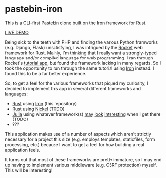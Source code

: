 # pastebin-iron

This is a CLI-first Pastebin clone built on the Iron framework for Rust.

[LIVE DEMO](http://45.62.211.238:3000/)

Being sick to the teeth with PHP and finding the various Python framworks (e.g. Django, Flask) unsatisfying, I was intrigued by the [Rocket](https://rocket.rs/) web framework for Rust.
Mainly, I'm thinking that I really want a strongly-typed language and/or compiled language for web programming.
I ran through Rocket's [tutorial app](https://rocket.rs/guide/pastebin/), but found the framework lacking in many regards.
So I took the opportunity to run through the same tutorial using [Iron](http://ironframework.io/) instead.
I found this to be a far better experience.

So, to get a feel for the various frameworks that piqued my curiosity, I decided to implement this app in several different frameworks and languages:

* [Rust](https://www.rust-lang.org/) using [Iron](http://ironframework.io/) (this repository)
* [Rust](https://www.rust-lang.org/) using [Nickel](http://nickel.rs/) (TODO)
* [Julia](http://julialang.org/) using whatever framework(s)
    [may](http://juliawebstack.org/) [look](http://escher-jl.org/) [interesting](https://github.com/essenciary/Genie.jl) when I get there (TODO)
* ???

This application makes use of a number of aspects which aren't strictly necessary for a project this size
    (e.g. employs templates, staticfiles, form processing, etc.)
    because I want to get a feel for how building a real application feels.

It turns out that most of these frameworks are pretty immature, so I may end up having to implement various middleware (e.g. CSRF protection) myself.
This will be interesting!
